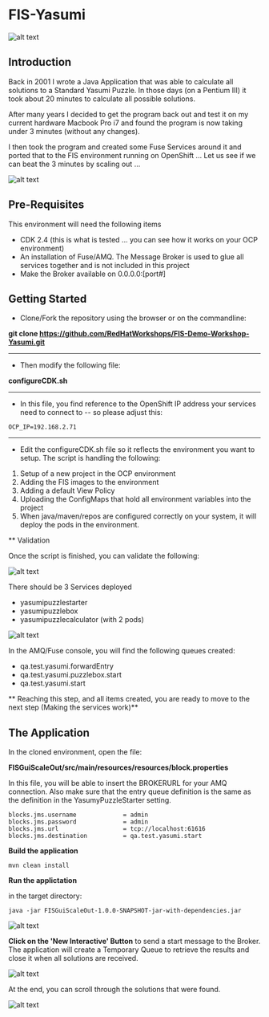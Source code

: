 # FIS-Yasumi

![alt text](https://github.com/tdeborge/FIS-Yasumi/blob/master/src/site/images/pieces.png "Introduction puzzle box")

## Introduction

Back in 2001 I wrote a Java Application that was able to calculate all solutions to a Standard Yasumi Puzzle. In those days (on a Pentium III) it took about 20 minutes to calculate
all possible solutions.

After many years I decided to get the program back out and test it on my current hardware Macbook Pro i7 and found the program is now taking under 3 minutes (without any changes).

I then took the program and created some Fuse Services around it and ported that to the FIS environment running on OpenShift ... Let us see if we can beat the 3 minutes by scaling out ...

![alt text](https://github.com/tdeborge/FIS-Yasumi/blob/master/src/site/images/solutionarchitecture.png "Scale-out image")

## Pre-Requisites

This environment will need the following items

* CDK 2.4 (this is what is tested ... you can see how it works on your OCP environment)
* An installation of Fuse/AMQ. The Message Broker is used to glue all services together and is not included in this project
* Make the Broker available on 0.0.0.0:[port#]

## Getting Started

* Clone/Fork the repository using the browser or on the commandline:

**git clone https://github.com/RedHatWorkshops/FIS-Demo-Workshop-Yasumi.git**

---

* Then modify the following file:

**configureCDK.sh**

---

* In this file, you find reference to the OpenShift IP address your services need to connect to -- so please adjust this:

```
OCP_IP=192.168.2.71
```

---

* Edit the configureCDK.sh file so it reflects the environment you want to setup. The script is handling the following:

1. Setup of a new project in the OCP environment
1. Adding the FIS images to the environment
1. Adding a default View Policy
1. Uploading the ConfigMaps that hold all environment variables into the project
1. When java/maven/repos are configured correctly on your system, it will deploy the pods in the environment.

** Validation

Once the script is finished, you can validate the following:

![alt text](https://github.com/tdeborge/FIS-Yasumi/blob/master/src/site/images/ocppods.png "OpenShift Console View")

There should be 3 Services deployed

* yasumipuzzlestarter
* yasumipuzzlebox
* yasumipuzzlecalculator (with 2 pods)

![alt text](https://github.com/tdeborge/FIS-Yasumi/blob/master/src/site/images/amqView.png "AMQ Queue Creation")

In the AMQ/Fuse console, you will find the following queues created:

* qa.test.yasumi.forwardEntry
* qa.test.yasumi.puzzlebox.start
* qa.test.yasumi.start

** Reaching this step, and all items created, you are ready to move to the next step (Making the services work)**

## The Application

In the cloned environment, open the file:

**FISGuiScaleOut/src/main/resources/resources/block.properties**

In this file, you will be able to insert the BROKERURL for your AMQ connection. Also make sure that the entry queue definition is the same as the definition in the YasumyPuzzleStarter setting.

	blocks.jms.username				= admin
	blocks.jms.password				= admin
	blocks.jms.url					= tcp://localhost:61616
	blocks.jms.destination			= qa.test.yasumi.start

**Build the application**

	mvn clean install
	
**Run the applictation**

in the target directory:

    java -jar FISGuiScaleOut-1.0.0-SNAPSHOT-jar-with-dependencies.jar

![alt text](https://github.com/tdeborge/FIS-Yasumi/blob/master/src/site/images/blockguiinit.png "Init state of puzzler")

**Click on the 'New Interactive' Button** to send a start message to the Broker. The application will create a Temporary Queue to retrieve the results and close it when all solutions are received.

![alt text](https://github.com/tdeborge/FIS-Yasumi/blob/master/src/site/images/tempqueueview.png "Temporary Queue View")

At the end, you can scroll through the solutions that were found.

![alt text](https://github.com/tdeborge/FIS-Yasumi/blob/master/src/site/images/blockguisolution.png "blockguisolution")




